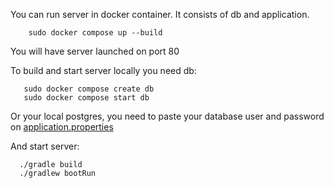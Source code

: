 You can run server in docker container. It consists of db and application.

```shell
    sudo docker compose up --build
```

You will have server launched on port 80


To build and start server locally you need db:

```shell
   sudo docker compose create db
   sudo docker compose start db
```

Or your local postgres, you need to paste your database user and password on [application.properties](src/resources/application.properties)

And start server:

```shell
  ./gradle build 
  ./gradlew bootRun
```






